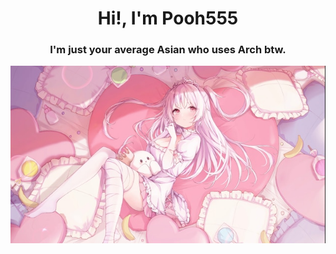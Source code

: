 <h1 align="center">Hi!, I'm Pooh555</h1>
<h3 align="center">I'm just your average Asian who uses Arch btw.</h3>

![Pink Girl](https://github.com/Pooh555/Pooh555/blob/main/assets/images/pink_girl.jpeg)
